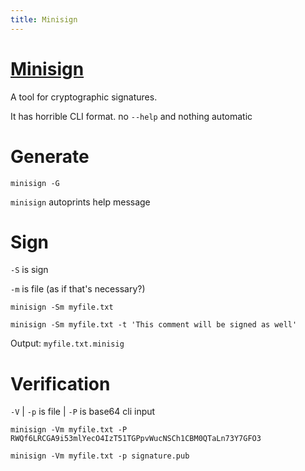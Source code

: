 ```yaml
---
title: Minisign
---
```


# [Minisign](https://jedisct1.github.io/minisign/)

A tool for cryptographic signatures.

It has horrible CLI format. no `--help` and nothing automatic

# Generate

`minisign -G`

`minisign` autoprints help message

# Sign

`-S` is sign

`-m` is file (as if that's necessary?)

`minisign -Sm myfile.txt`

`minisign -Sm myfile.txt -t 'This comment will be signed as well'`

Output: `myfile.txt.minisig`

# Verification

`-V` | `-p` is file | `-P` is base64 cli input

`minisign -Vm myfile.txt -P RWQf6LRCGA9i53mlYecO4IzT51TGPpvWucNSCh1CBM0QTaLn73Y7GFO3`

`minisign -Vm myfile.txt -p signature.pub`
